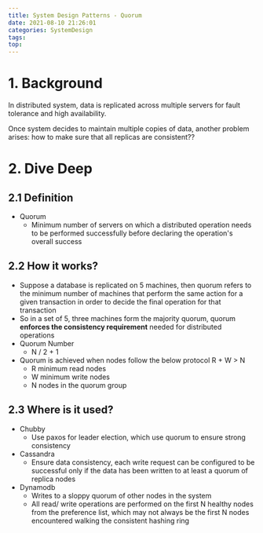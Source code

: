 ```yaml
---
title: System Design Patterns - Quorum
date: 2021-08-10 21:26:01
categories: SystemDesign
tags:
top:
---
```


# 1. Background

In distributed system, data is replicated across multiple servers for fault tolerance and high availability.

Once system decides to maintain multiple copies of data, another problem arises: how to make sure that all replicas are consistent?? 

# 2. Dive Deep

## 2.1 Definition

- Quorum
    - Minimum number of servers on which a distributed operation needs to be performed successfully before declaring the operation's overall success

## 2.2 How it works?

- Suppose a database is replicated on 5 machines, then quorum refers to the minimum number of machines that perform the same action for a given transaction in order to decide the final operation for that transaction
- So in a set of 5, three machines form the majority quorum, quorum **enforces the consistency requirement** needed for distributed operations
- Quorum Number
    - N / 2 + 1
- Quorum is achieved when nodes follow the below protocol R + W > N
    - R  minimum read nodes
    - W minimum write nodes
    - N  nodes in the quorum group

## 2.3 Where is it used?

- Chubby
    - Use paxos for leader election, which use quorum to ensure strong consistency
- Cassandra
    - Ensure data consistency, each write request can be configured to be successful only if the data has been written to at least a quorum of replica nodes
- Dynamodb
    - Writes to a sloppy quorum of other nodes in the system
    - All read/ write operations are performed on the first N healthy nodes from the preference list, which may not always be the first N nodes encountered walking the consistent hashing ring